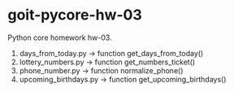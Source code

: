 # goit-pycore-hw-03

Python core homework hw-03.

1. days_from_today.py -> function get_days_from_today()
2. lottery_numbers.py -> function get_numbers_ticket()
3. phone_number.py -> function normalize_phone()
4. upcoming_birthdays.py -> function get_upcoming_birthdays()
